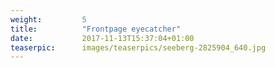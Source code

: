 ```yaml
---
weight:         5
title:          "Frontpage eyecatcher"
date:           2017-11-13T15:37:04+01:00
teaserpic:      images/teaserpics/seeberg-2825904_640.jpg
---
```

